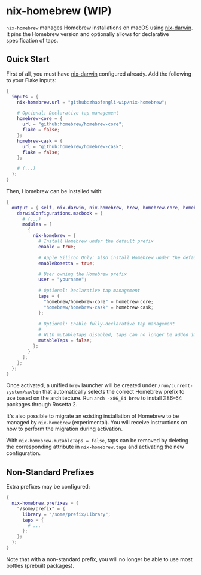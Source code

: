 # nix-homebrew (WIP)

`nix-homebrew` manages Homebrew installations on macOS using [nix-darwin](https://github.com/LnL7/nix-darwin).
It pins the Homebrew version and optionally allows for declarative specification of taps.

## Quick Start

First of all, you must have [nix-darwin](https://github.com/LnL7/nix-darwin) configured already.
Add the following to your Flake inputs:

```nix
{
  inputs = {
    nix-homebrew.url = "github:zhaofengli-wip/nix-homebrew";

    # Optional: Declarative tap management
    homebrew-core = {
      url = "github:homebrew/homebrew-core";
      flake = false;
    };
    homebrew-cask = {
      url = "github:homebrew/homebrew-cask";
      flake = false;
    };

    # (...)
  };
}
```

Then, Homebrew can be installed with:

```nix
{
  output = { self, nix-darwin, nix-homebrew, brew, homebrew-core, homebrew-cask, ... }: {
    darwinConfigurations.macbook = {
      # (...)
      modules = [
        {
          nix-homebrew = {
            # Install Homebrew under the default prefix
            enable = true;

            # Apple Silicon Only: Also install Homebrew under the default Intel prefix for Rosetta 2
            enableRosetta = true;

            # User owning the Homebrew prefix
            user = "yourname";

            # Optional: Declarative tap management
            taps = {
              "homebrew/homebrew-core" = homebrew-core;
              "homebrew/homebrew-cask" = homebrew-cask;
            };

            # Optional: Enable fully-declarative tap management
            #
            # With mutableTaps disabled, taps can no longer be added imperatively with `brew tap`.
            mutableTaps = false;
          };
        }
      ];
    };
  };
}
```

Once activated, a unified `brew` launcher will be created under `/run/current-system/sw/bin` that automatically selects the correct Homebrew prefix to use based on the architecture.
Run `arch -x86_64 brew` to install X86-64 packages through Rosetta 2.

It's also possible to migrate an existing installation of Homebrew to be managed by `nix-homebrew` (experimental).
You will receive instructions on how to perform the migration during activation.

With `nix-homebrew.mutableTaps = false`, taps can be removed by deleting the corresponding attribute in `nix-homebrew.taps` and activating the new configuration.

## Non-Standard Prefixes

Extra prefixes may be configured:

```nix
{
  nix-homebrew.prefixes = {
    "/some/prefix" = {
      library = "/some/prefix/Library";
      taps = {
        # ...
      };
    };
  };
}
```

Note that with a non-standard prefix, you will no longer be able to use most bottles (prebuilt packages).

